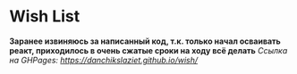 # Wish List

**Заранее извиняюсь за написанный код, т.к. только начал осваивать реакт, приходилось в очень сжатые сроки на ходу всё делать**
*Ссылка на GHPages: https://danchikslaziet.github.io/wish/*
